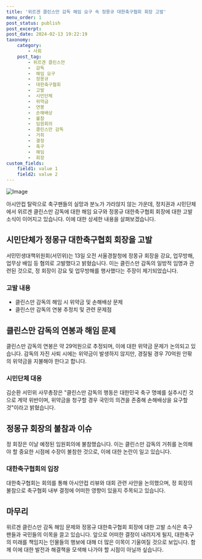 ```yaml
---
title: '위르겐 클린스만 감독 해임 요구 속 정몽규 대한축구협회 회장 고발'
menu_order: 1
post_status: publish
post_excerpt: 
post_date: 2024-02-13 19:22:19
taxonomy:
    category:
        - 사회
    post_tag:
        - 위르겐 클린스만
        -  감독
        -  해임 요구
        -  정몽규
        -  대한축구협회
        -  고발
        -  시민단체
        -  위약금
        -  연봉
        -  손해배상
        -  불참
        -  임원회의
        -  클린스만 감독
        -  거취
        -  결정
        -  축구
        -  해임
        -  회장
custom_fields:
    field1: value 1
    field2: value 2
---
```


![Image](https://imgnews.pstatic.net/image/011/2024/02/13/0004298882_001_20240213141801025.jpg?type=w647)

아시안컵 탈락으로 축구팬들의 실망과 분노가 가라앉지 않는 가운데, 정치권과 시민단체에서 위르겐 클린스만 감독에 대한 해임 요구와 정몽규 대한축구협회 회장에 대한 고발 소식이 이어지고 있습니다. 이에 대한 상세한 내용을 살펴보겠습니다.
## 시민단체가 정몽규 대한축구협회 회장을 고발
서민민생대책위원회(서민위)는 13일 오전 서울경찰청에 정몽규 회장을 강요, 업무방해, 업무상 배임 등 혐의로 고발했다고 밝혔습니다. 이는 클린스만 감독의 일방적 임명과 관련된 것으로, 정 회장이 강요 및 업무방해를 행사했다는 주장이 제기되었습니다.
### 고발 내용
- 클린스만 감독의 해임 시 위약금 및 손해배상 문제
- 클린스만 감독의 연봉 추정치 및 관련 문제점
## 클린스만 감독의 연봉과 해임 문제
클린스만 감독의 연봉은 약 29억원으로 추정되며, 이에 대한 위약금 문제가 논의되고 있습니다. 감독의 자진 사퇴 시에는 위약금이 발생하지 않지만, 경질될 경우 70억원 안팎의 위약금을 지불해야 한다고 합니다.
### 시민단체 대응
김순환 서민위 사무총장은 "클린스만 감독의 행동은 대한민국 축구 명예를 실추시킨 것으로 계약 위반이며, 위약금을 청구할 경우 국민의 의견을 존중해 손해배상을 요구할 것"이라고 밝혔습니다.
## 정몽규 회장의 불참과 이슈
정 회장은 이날 예정된 임원회의에 불참했습니다. 이는 클린스만 감독의 거취를 논의해야 할 중요한 시점에 수장이 불참한 것으로, 이에 대한 논란이 일고 있습니다.
### 대한축구협회의 입장
대한축구협회는 회의를 통해 아시안컵 리뷰와 대회 관련 사안을 논의했으며, 정 회장의 불참으로 축구협회 내부 결정에 어떠한 영향이 있을지 주목되고 있습니다.
## 마무리
위르겐 클린스만 감독 해임 문제와 정몽규 대한축구협회 회장에 대한 고발 소식은 축구팬들과 국민들의 이목을 끌고 있습니다. 앞으로 어떠한 결정이 내려지게 될지, 대한축구의 미래를 책임지는 인물들의 행보에 대해 더 많은 이목이 기울여질 것으로 보입니다. 함께 이에 대한 발전과 해결책을 모색해 나가야 할 시점이 아닐까 싶습니다.
